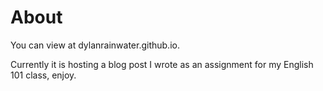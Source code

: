 # About

You can view at dylanrainwater.github.io.

Currently it is hosting a blog post I wrote as an assignment for my English 101 class, enjoy.
